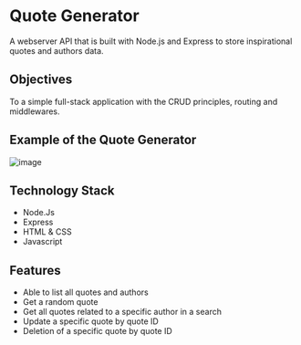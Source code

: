 # Quote Generator

 A webserver API that is built with Node.js and Express to store inspirational quotes and authors data. 

## Objectives

To a simple full-stack application with the CRUD principles, routing and middlewares.

## Example of the Quote Generator
![image](https://github.com/user-attachments/assets/29ab3548-58ea-4e41-adcd-c5f3bd5021f3)

## Technology Stack

* Node.Js
* Express
* HTML & CSS
* Javascript

## Features

* Able to list all quotes and authors
* Get a random quote
* Get all quotes related to a specific author in a search
* Update a specific quote by quote ID
* Deletion of a specific quote by quote ID
